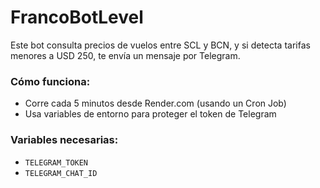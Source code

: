 # FrancoBotLevel

Este bot consulta precios de vuelos entre SCL y BCN, y si detecta tarifas menores a USD 250, te envía un mensaje por Telegram.

### Cómo funciona:
- Corre cada 5 minutos desde Render.com (usando un Cron Job)
- Usa variables de entorno para proteger el token de Telegram

### Variables necesarias:
- `TELEGRAM_TOKEN`
- `TELEGRAM_CHAT_ID`
